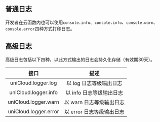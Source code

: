 ## 普通日志

开发者在云函数内也可以使用`console.info`、`console.info`、`console.warn`、`console.error`四种方式打印日志。

## 高级日志

高级日志包括以下四种，以此方式输出的日志会持久化存储（有效期30天）。

|接口									|描述											|
|:-:									|:-:											|
|uniCloud.logger.log	|以 log 日志等级输出日志	|
|uniCloud.logger.info	|以 info 日志等级输出日志	|
|uniCloud.logger.warn	|以 warn 日志等级输出日志	|
|uniCloud.logger.error|以 error 日志等级输出日志|
